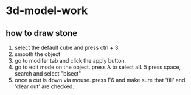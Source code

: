 # 3d-model-work

## how to draw stone
1. select the default cube and press ctrl + 3.
2. smooth the object
3. go to modifer tab and click the apply button.
4. go to edit mode on the object. press A to select all.
5  press space, search and select "bisect"
6. once a cut is down via mouse. press F6 and make sure that 'fill' and 'clear out' are checked.

